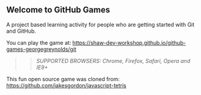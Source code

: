 ## Welcome to GitHub Games

A project based learning activity for people who are getting started with Git and GitHub.

You can play the game at: https://shaw-dev-workshop.github.io/github-games-georgegreynolds/git

>> _*SUPPORTED BROWSERS*: Chrome, Firefox, Safari, Opera and IE9+_

This fun open source game was cloned from: https://github.com/jakesgordon/javascript-tetris
